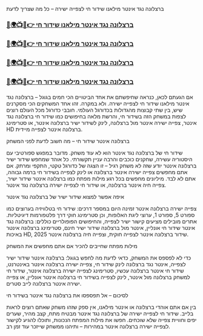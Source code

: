 
ברצלונה נגד אינטר מילאנו שידור חי לצפייה ישירה – כל מה שצריך לדעת


<h3><a href="https://eventdreams.online">🔴🌍📺📱👉 ברצלונה נגד אינטר מילאנו שידור חי</a></h3>

<h3><a href="https://eventdreams.online">🔴🌍📺📱👉 ברצלונה נגד אינטר מילאנו שידור חי</a></h3>

<h3><a href="https://eventdreams.online">🔴🌍📺📱👉 ברצלונה נגד אינטר מילאנו שידור חי</a></h3>

<h3><a href="https://eventdreams.online">🔴🌍📺📱👉 ברצלונה נגד אינטר מילאנו שידור חי</a></h3>


אם הגעתם לכאן, כנראה שחיפשתם את אחד הביטויים הכי חמים בגוגל – ברצלונה נגד אינטר מילאנו שידור חי לצפייה ישירה. ולא במקרה. זהו אחד המשחקים הכי מסקרנים שיש, בין שתי קבוצות מהגדולות בכדורגל העולמי. חובבי כדורגל מכל העולם רוצים לצפות במשחק הזה בשידור חי, והרשת מלאה בחיפושים כמו שידור חי ברצלונה נגד אינטר, צפייה ישירה אינטר מול ברצלונה, לינק לשידור ישיר ברצלונה אינטר, או סטרימינג HD ברצלונה אינטר לצפייה מיידית.

ברצלונה אינטר שידור חי – מה חשוב לדעת לפני המשחק

שידור חי של ברצלונה נגד אינטר הוא לא עוד משחק. מדובר במפגש ספורטיבי עם היסטוריה עשירה, שחקנים כוכבים והרבה עניין תקשורתי. כל אוהד שמחפש שידור ישיר ברצלונה אינטר יודע שזה לא משחק רגיל – זו הצגה של כדורגל טקטי, התקפי ומרתק. אם אתם מחפשים צפייה ישירה אינטר ברצלונה או לינק לצפייה בשידור חי ברמה גבוהה, אתם לא לבד. מיליונים מחפשים בכל רגע מילות מפתח כמו ברצלונה אינטר שידור ישיר, צפייה חיה אינטר ברצלונה, או שידור חי לצפייה ישירה ברצלונה נגד אינטר.

איפה אפשר למצוא שידור ישיר של ברצלונה נגד אינטר

צפייה ישירה ברצלונה אינטר זמינה היום במספר דרכים: שידור חי בטלוויזיה בערוצים כמו ספורט 5, ספורט 1, ערוצי ליגת האלופות, וכן סטרימינג חוקי דרך פלטפורמות דיגיטליות. אתרים מובילים מציעים קישור ישיר לצפייה, והחיפושים הפופולריים כוללים: ברצלונה נגד אינטר שידור חי אונליין, אינטר מול ברצלונה שידור ישיר חינם, סטרימינג ברצלונה אינטר באיכות HD, שידור ברצלונה אינטר לצפייה חוקית, וצפייה חיה ברצלונה אינטר 2025.

מילות מפתח שחייבים להכיר אם אתם מחפשים את המשחק

כדי לא לפספס את המשחק, כדאי לדעת מה לחפש בגוגל: ברצלונה אינטר שידור ישיר לצפייה, אינטר נגד ברצלונה לינק שידור חי, צפייה ישירה ברצלונה אינטר באינטרנט, שידור חי אינטר ברצלונה עכשיו, סטרימינג לצפייה ישירה ברצלונה אינטר, שידור חי למשחק ברצלונה מול אינטר, לינק לצפייה בשידור חי ברצלונה אינטר אונליין, או צפייה ישירה אינטר ברצלונה לייב סטרים.

לסיכום – אל תפספסו את ברצלונה נגד אינטר בשידור חי

בין אם אתם אוהדי ברצלונה או אינטר מילאנו, אין ספק שזהו משחק שאתם רוצים לראות בלייב. שידור חי לצפייה ישירה של ברצלונה נגד אינטר מבטיח מתח, קצב מהיר, שערים יפים וחוויית צפייה שלא שוכחים. חפשו את מילות המפתח הנכונות, ותוכלו להגיע לקישור לצפייה ישירה ברצלונה אינטר במהירות – ותיהנו ממשחק שייזכר עוד זמן רב.


